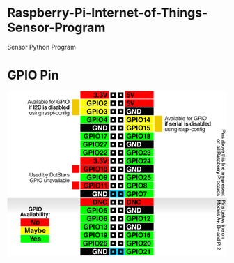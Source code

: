# Raspberry-Pi-Internet-of-Things-Sensor-Program
Sensor Python Program
# GPIO Pin
![screenshot](https://github.com/thyagarajank/Raspberry-Pi-IoT-Sensors-Program/blob/main/Doc/GPIO_PIN.png)
